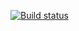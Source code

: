 [![Build status](https://ci.appveyor.com/api/projects/status/jo410rdyy5ii8xaf/branch/main?svg=true)](https://ci.appveyor.com/project/lewkAa/postmanecho/branch/main)